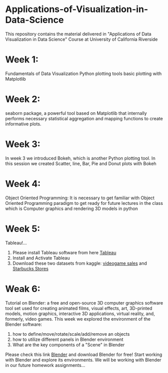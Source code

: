 # Applications-of-Visualization-in-Data-Science
This repository contains the material delivered in "Applications of Data Visualization in Data Science" Course at University of  California Riverside

# Week 1: 
Fundamentals of Data Visualization
Python plotting tools
basic plotting with Matplotlib

# Week 2: 
seaborn package, a powerful tool based on Matplotlib that internally performs necessary statistical aggregation and mapping functions to create informative plots.

# Week 3:
In week 3 we introduced Bokeh, which is another Python plotting tool. In this session we created Scatter, line, Bar, Pie and Donut plots with Bokeh

# Week 4:
Object Oriented Programming: It is necessary to get familiar with Object Oriented Programming paradigm to get ready for future lectures in the class which is Computer graphics and rendering 3D models in python

# Week 5: 
Tableau!...

1. Please install Tableau software from here [Tableau](https://public.tableau.com/app/discover)
2. Install and Activate Tableau
3. Download these two datasets from kaggle: [videogame 
sales](https://www.kaggle.com/datasets/gregorut/videogamesales) and 
[Starbucks 
Stores](https://www.kaggle.com/datasets/starbucks/store-locations)

# Weak 6:
Tutorial on Blender: a free and open-source 3D computer graphics software tool set used for creating animated films, visual effects, art, 3D-printed models, motion graphics, 
interactive 3D applications, virtual reality, and, formerly, video games.
This week we explored the environment of the Blender software: 
1. how to define/move/rotate/scale/add/remove an objects
2. how to utilize different panels in Blender environment
3. What are the key components of a "Scene" in Blender

Please check this link [Blender](https://www.blender.org/) and download Blender for free! Start working with Blender and explore its environments. We will be working with Blender in 
our future homework assignments...
